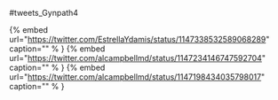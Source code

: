 #tweets_Gynpath4

{% embed url="https://twitter.com/EstrellaYdamis/status/1147338532589068289"  caption="" % }
{% embed url="https://twitter.com/alcampbellmd/status/1147234146747592704"  caption="" % }
{% embed url="https://twitter.com/alcampbellmd/status/1147198434035798017"  caption="" % }
